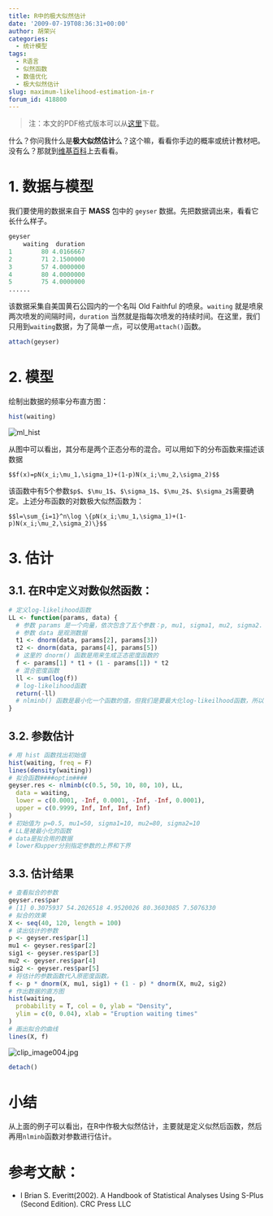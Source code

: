 ```yaml
---
title: R中的极大似然估计
date: '2009-07-19T08:36:31+00:00'
author: 胡荣兴
categories:
  - 统计模型
tags:
  - R语言
  - 似然函数
  - 数值优化
  - 极大似然估计
slug: maximum-likelihood-estimation-in-r
forum_id: 418800
---
```


> 注：本文的PDF格式版本可以从[这里](https://uploads.cosx.org/2009/07/ML.pdf)下载。

什么？你问我什么是**极大似然估计**么？这个嘛，看看你手边的概率或统计教材吧。没有么？那就到[维基百科](http://zh.wikipedia.org/w/index.php?title=%E6%9C%80%E5%A4%A7%E4%BC%BC%E7%84%B6%E4%BC%B0%E8%AE%A1&variant=zh-cn)上去看看。


# 1. 数据与模型

我们要使用的数据来自于 **MASS** 包中的 `geyser` 数据。先把数据调出来，看看它长什么样子。

```r
geyser
    waiting  duration
1        80 4.0166667
2        71 2.1500000
3        57 4.0000000
4        80 4.0000000
5        75 4.0000000
......
```

该数据采集自美国黄石公园内的一个名叫 Old Faithful 的喷泉。`waiting` 就是喷泉两次喷发的间隔时间，`duration` 当然就是指每次喷发的持续时间。在这里，我们只用到`waiting`数据，为了简单一点，可以使用`attach()`函数。

```r
attach(geyser)
```



# 2. 模型

绘制出数据的频率分布直方图：

```r
hist(waiting)
```

![ml_hist](https://uploads.cosx.org/2009/08/ml_hist.png "ml_hist")

从图中可以看出，其分布是两个正态分布的混合。可以用如下的分布函数来描述该数据

`$$f(x)=pN(x_i;\mu_1,\sigma_1)+(1-p)N(x_i;\mu_2,\sigma_2)$$`

该函数中有5个参数`$p$`、`$\mu_1$`、`$\sigma_1$`、`$\mu_2$`、`$\sigma_2$`需要确定。上述分布函数的对数极大似然函数为：

`$$l=\sum_{i=1}^n\log \{pN(x_i;\mu_1,\sigma_1)+(1-p)N(x_i;\mu_2,\sigma_2)\}$$`

# 3. 估计

## 3.1. 在R中定义对数似然函数：

```r
# 定义log-likelihood函数
LL <- function(params, data) { 
  # 参数 params 是一个向量，依次包含了五个参数：p, mu1, sigma1, mu2, sigma2.
  # 参数 data 是观测数据
  t1 <- dnorm(data, params[2], params[3])
  t2 <- dnorm(data, params[4], params[5])
  # 这里的 dnorm() 函数是用来生成正态密度函数的
  f <- params[1] * t1 + (1 - params[1]) * t2
  # 混合密度函数
  ll <- sum(log(f))
  # log-likelihood函数
  return(-ll)
  # nlminb() 函数是最小化一个函数的值，但我们是要最大化log-likeilhood函数，所以需要在 ll 前加个负号
}
```

## 3.2. 参数估计

```r
# 用 hist 函数找出初始值
hist(waiting, freq = F)
lines(density(waiting))
# 拟合函数####optim####
geyser.res <- nlminb(c(0.5, 50, 10, 80, 10), LL,
  data = waiting,
  lower = c(0.0001, -Inf, 0.0001, -Inf, -Inf, 0.0001),
  upper = c(0.9999, Inf, Inf, Inf, Inf)
)
# 初始值为 p=0.5, mu1=50, sigma1=10, mu2=80, sigma2=10
# LL是被最小化的函数
# data是拟合用的数据
# lower和upper分别指定参数的上界和下界
```

## 3.3. 估计结果

```r
# 查看拟合的参数
geyser.res$par
# [1] 0.3075937 54.2026518 4.9520026 80.3603085 7.5076330
# 拟合的效果
X <- seq(40, 120, length = 100)
# 读出估计的参数
p <- geyser.res$par[1]
mu1 <- geyser.res$par[2]
sig1 <- geyser.res$par[3]
mu2 <- geyser.res$par[4]
sig2 <- geyser.res$par[5]
# 将估计的参数函数代入原密度函数。
f <- p * dnorm(X, mu1, sig1) + (1 - p) * dnorm(X, mu2, sig2)
# 作出数据的直方图
hist(waiting,
  probability = T, col = 0, ylab = "Density",
  ylim = c(0, 0.04), xlab = "Eruption waiting times"
)
# 画出拟合的曲线
lines(X, f)
```

![clip_image004.jpg](https://uploads.cosx.org/2009/07/clip_image004.jpg "clip_image004.jpg")

```r
detach()
```

# 小结

从上面的例子可以看出，在R中作极大似然估计，主要就是定义似然后函数，然后再用`nlminb`函数对参数进行估计。

# 参考文献：

- l Brian S. Everitt(2002). A Handbook of Statistical Analyses Using S-Plus (Second Edition). CRC Press LLC
